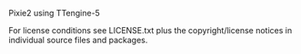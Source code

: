 
Pixie2 using TTengine-5

For license conditions see LICENSE.txt plus the copyright/license 
notices in individual source files and packages.
